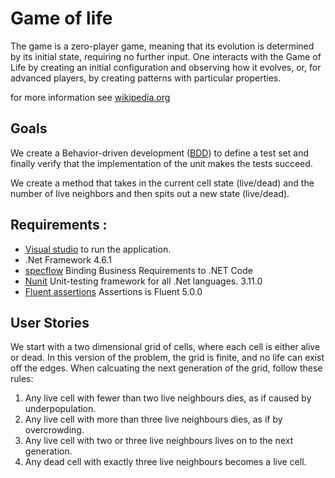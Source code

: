 # Game of life

The game is a zero-player game, meaning that its evolution is determined by its
initial state, requiring no further input. One interacts with the Game of Life by
creating an initial configuration and observing how it evolves, or, for advanced
players, by creating patterns with particular properties.

for more information see [wikipedia.org](http://en.wikipedia.org/wiki/Conway%27s_Game_of_Life)

## Goals

We create a Behavior-driven development ([BDD](https://en.wikipedia.org/wiki/Behavior-driven_development))
to define a test set and finally verify that the implementation of the unit makes the tests succeed.

We create a method that takes in the current cell state (live/dead) and the
number of live neighbors and then spits out a new state (live/dead).

## Requirements :

- [Visual studio](https://visualstudio.microsoft.com/fr/?rr=https%3A%2F%2Fwww.google.com%2F) to run the application.
- .Net Framework 4.6.1
- [specflow](https://specflow.org/) Binding Business Requirements to .NET Code
- [Nunit](https://nunit.org/) Unit-testing framework for all .Net languages. 3.11.0
- [Fluent assertions](https://fluentassertions.com/) Assertions is Fluent 5.0.0

## User Stories

We start with a two dimensional grid of cells, where each cell is either alive or
dead. In this version of the problem, the grid is finite, and no life can exist
off the edges. When calcuating the next generation of the grid, follow these rules:

1. Any live cell with fewer than two live neighbours dies, as if caused by underpopulation.
2. Any live cell with more than three live neighbours dies, as if by overcrowding.
3. Any live cell with two or three live neighbours lives on to the next generation.
4. Any dead cell with exactly three live neighbours becomes a live cell.
